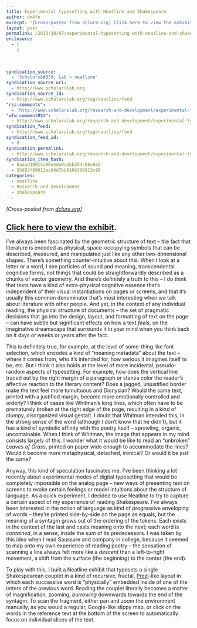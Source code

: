 ```yaml
---
title: Experimental typesetting with Neatline and Shakespeare
author: dm4fn
excerpt: '[Cross-posted from dclure.org] Click here to view the exhibit. I&rsquo;ve always been fascinated by the geometric structure of text &ndash; the fact that literature is encoded as physical, space-occupying symbols that can be described, measured, and manipulated just like any other two-dimensional shapes. There&rsquo;s something counter-intuitive about this. When I look at a letter or&hellip;. <a href="http://www.scholarslab.org/research-and-development/experimental-typesetting-with-neatline-and-shakespeare/">More.</a>'
layout: post
permalink: /2013/10/07/experimental-typesetting-with-neatline-and-shakespeare/
enclosure:
  - |
    |
        
        
        
syndication_source:
  - 'Scholars&#039; Lab » neatline'
syndication_source_uri:
  - http://www.scholarslab.org
syndication_source_id:
  - http://www.scholarslab.org/tag/neatline/feed
"rss:comments":
  - 'http://www.scholarslab.org/research-and-development/experimental-typesetting-with-neatline-and-shakespeare/#comments'
"wfw:commentRSS":
  - http://www.scholarslab.org/research-and-development/experimental-typesetting-with-neatline-and-shakespeare/feed/
syndication_feed:
  - http://www.scholarslab.org/tag/neatline/feed
syndication_feed_id:
  - 8
syndication_permalink:
  - http://www.scholarslab.org/research-and-development/experimental-typesetting-with-neatline-and-shakespeare/
syndication_item_hash:
  - 8aaad19914c86eede0cdbb354c66c6e3
  - 93d93f89613ec94d7bb816b396913c98
categories:
  - neatline
  - Research and Development
  - shakespeare
---
```

<span class="Z3988" title="ctx_ver=Z39.88-2004&rft_val_fmt=info%3Aofi%2Ffmt%3Akev%3Amtx%3Adc&rfr_id=info%3Asid%2Focoins.info%3Agenerator&rft.type=&rft.format=text&rft.title=Experimental+typesetting+with+Neatline+and+Shakespeare&rft.source=Scholars%26%23039%3B+Lab&rft.date=2013-10-07&rft.identifier=http%3A%2F%2Fwww.scholarslab.org%2Fresearch-and-development%2Fexperimental-typesetting-with-neatline-and-shakespeare%2F&rft.language=English&rft.subject=Research+and+Development&rft.aulast=McClure&rft.aufirst=David"></span> 
*[Cross-posted from [dclure.org][1]]*

## [Click here to view the exhibit][2].



I&#8217;ve always been fascinated by the geometric structure of text &#8211; the fact that literature is encoded as physical, space-occupying symbols that can be described, measured, and manipulated just like any other two-dimensional shapes. There&#8217;s something counter-intuitive about this. When I look at a letter or a word, I see particles of sound and meaning, transcendental cognitive forms, not things that could be straightforwardly described as a chunks of vector geometry. And there&#8217;s definitely a truth to this &#8211; I do think that texts have a kind of extra-physical cognitive essence that&#8217;s independent of their visual instantiations on pages or screens, and that it&#8217;s usually this common denominator that’s most interesting when we talk about literature with other people. And yet, in the context of any individual reading, the physical structure of documents &#8211; the set of pragmatic decisions that go into the design, layout, and formatting of text on the page &#8211; can have subtle but significant effects on how a text *feels*, on the imaginative dreamscape that surrounds it in your mind when you think back on it days or weeks or years after the fact.

This is definitely true, for example, at the level of some-thing like font selection, which encodes a kind of &#8220;meaning metadata&#8221; about the text &#8211; where it comes from, who it&#8217;s intended for, how serious it imagines itself to be, etc. But I think it also holds at the level of more incidental, pseudo-random aspects of typesetting. For example, how does the vertical line traced out by the right margin of a paragraph or stanza color the reader&#8217;s affective reaction to the literary content? Does a jagged, unjustified border make the text feel more tumultuous and Dionysian? Would the same text, printed with a justified margin, become more emotionally controlled and orderly? I think of cases like Whitman&#8217;s long lines, which often have to be prematurely broken at the right edge of the page, resulting in a kind of clumpy, disorganized visual gestalt. I doubt that Whitman intended this, in the strong sense of the word (although I don&#8217;t know that he didn&#8217;t), but it has a kind of symbolic affinity with the poetry itself &#8211; sprawling, organic, uncontainable. When I think of Whitman, the image that appears in my mind consists largely of this. I wonder what it would be like to read an &#8220;unbroken&#8221; *Leaves of Grass*, printed on paper wide enough to accommodate the lines? Would it become more metaphysical, detached, ironical? Or would it be just the same?

Anyway, this kind of speculation fascinates me. I&#8217;ve been thinking a lot recently about experimental modes of digital typesetting that would be completely impossible on the analog page &#8211; new ways of presenting text on screens to evoke certain feelings or model intuitions about the structure of language. As a quick experiment, I decided to use Neatline to try to capture a certain aspect of my experience of reading Shakespeare. I&#8217;ve always been interested in the notion of language as kind of progressive enveloping of words &#8211; they&#8217;re printed side-by-side on the page as equals, but the meaning of a syntagm grows out of the ordering of the tokens. Each exists in the context of the last and casts meaning onto the next; each word is *contained*, in a sense, inside the sum of its predecessors. I was taken by this idea when I read Saussure and company in college, because it seemed to map onto my own experience of reading poetry &#8211; the sensation of scanning a line always felt more like a *descent* than a left-to-right movement, a shift from the surface (the beginning) to the center (the end).

To play with this, I built a Neatline exhibit that typesets a single Shakespearean couplet in a kind of recursive, fractal, [Prezi][3]-like layout in which each successive word is &#8220;physically&#8221; embedded inside of one of the letters of the previous word. Reading the couplet literally becomes a matter of magnification, zooming, *burrowing* downwards towards the end of the syntagm. To scan the fragment, either pan and zoom the environment manually, as you would a regular, Google-like slippy map, or click on the words in the reference text at the bottom of the screen to automatically focus on individual slices of the text.

 [1]: http://dclure.org/?p=3088
 [2]: http://neatline.dclure.org/neatline/show/by-the-pricking-of-my-thumbs
 [3]: http://prezi.com/